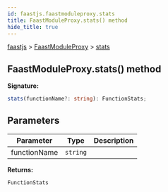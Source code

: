 ```yaml
---
id: faastjs.faastmoduleproxy.stats
title: FaastModuleProxy.stats() method
hide_title: true
---
```

[faastjs](./faastjs.md) &gt; [FaastModuleProxy](./faastjs.faastmoduleproxy.md) &gt; [stats](./faastjs.faastmoduleproxy.stats.md)

## FaastModuleProxy.stats() method


<b>Signature:</b>

```typescript
stats(functionName?: string): FunctionStats;
```

## Parameters

|  Parameter | Type | Description |
|  --- | --- | --- |
|  functionName | `string` |  |

<b>Returns:</b>

`FunctionStats`
